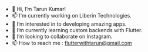 - 👋 Hi, I’m Tarun Kumar!
- 📫 I'm currently working on Liberin Technologies.
- 👀 I’m interested in to developing amazing apps.
- 🌱 I’m currently learning custom backends with Flutter.
- 💞️ I’m looking to collaborate on Instagram.
- 📫 How to reach me : flutterwithtarun@gmail.com

<!---
tarun4080/tarun4080 is a ✨ special ✨ repository because its `README.md` (this file) appears on your GitHub profile.
You can click the Preview link to take a look at your changes.
--->
